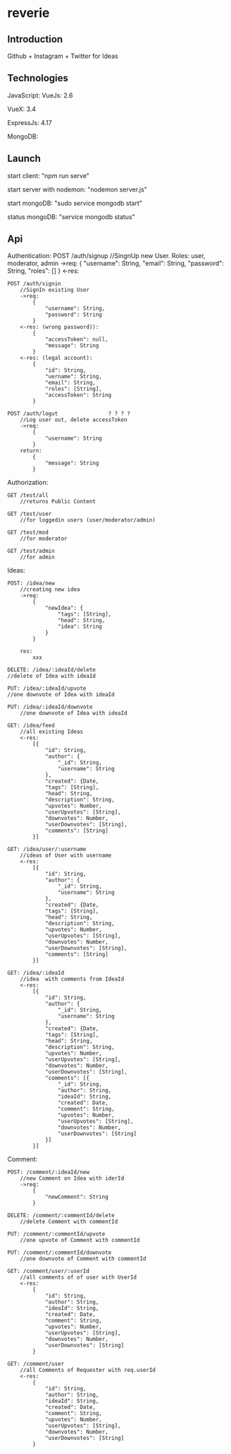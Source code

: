 # reverie

## Introduction

Github + Instagram + Twitter for Ideas


## Technologies

JavaScript: 
VueJs: 2.6

VueX: 3.4

ExpressJs: 4.17

MongoDB: 

## Launch

start client: "npm run serve"

start server with nodemon: "nodemon server.js"

start mongoDB: "sudo service mongodb start"

status mongoDB: "service mongodb status"


## Api



Authentication:
    POST /auth/signup
        //SingnUp new User. Roles: user, moderator, admin
        ->req:
            {
                "username": String,
                "email": String,
                "password": String,
                "roles": []
            }
        <-res:


    POST /auth/signin
        //SignIn existing User
        ->req:
            {
                "username": String,
                "password": String
            }
        <-res: (wrong password)):
            {
                "accessToken": null,
                "message": String
            }
        <-res: (legal account):
            {
                "id": String,
                "uername": String,
                "email": String,
                "roles": [String],
                "accessToken": String
            }

    POST /auth/logut                ? ? ? ?
        //Log user out, delete accessToken
        ->req:
            {
                "username": String
            }
        return:
            {
                "message": String
            }

Authorization:

    GET /test/all
        //returns Public Content
        
    GET /test/user 
        //for loggedin users (user/moderator/admin)

    GET /test/mod 
        //for moderator

    GET /test/admin 
        //for admin


Ideas:

    POST: /idea/new 
        //creating new idea
        ->req:
            {
                "newIdea": {
                    "tags": [String],
                    "head": String,
                    "idea": String
                }
            }

        res:
            xxx

    DELETE: /idea/:ideaId/delete
    //delete of Idea with ideaId

    PUT: /idea/:ideaId/upvote
    //one downvote of Idea with ideaId
    
    PUT: /idea/:ideaId/downvote
        //one downvote of Idea with ideaId

    GET: /idea/feed
        //all existing Ideas 
        <-res: 
            [{
                "id": String,
                "author": {
                    "_id": String,
                    "username": String
                },
                "created": {Date,
                "tags": [String],
                "head": String,
                "description": String,
                "upvotes": Number,
                "userUpvotes": [String],
                "downvotes": Number,
                "userDownvotes": [String],
                "comments": [String] 
            }]

    GET: /idea/user/:username
        //ideas of User with username
        <-res: 
            [{
                "id": String,
                "author": {
                    "_id": String,
                    "username": String
                },
                "created": {Date,
                "tags": [String],
                "head": String,
                "description": String,
                "upvotes": Number,
                "userUpvotes": [String],
                "downvotes": Number,
                "userDownvotes": [String],
                "comments": [String] 
            }]

    GET: /idea/:ideaId
        //idea  with comments from IdeaId
        <-res: 
            [{
                "id": String,
                "author": {
                    "_id": String,
                    "username": String
                },
                "created": {Date,
                "tags": [String],
                "head": String,
                "description": String,
                "upvotes": Number,
                "userUpvotes": [String],
                "downvotes": Number,
                "userDownvotes": [String],
                "comments": [{
                    "_id": String,
                    "author": String,
                    "ideaId": String,
                    "created": Date,
                    "comment": String,
                    "upvotes": Number,
                    "userUpvotes": [String],
                    "downvotes": Number,
                    "userDownvotes": [String]
                }] 
            }]


Comment:

    POST: /comment/:ideaId/new
        //new Comment on Idea with iderId
        ->req: 
            {
                "newComment": String
            }

    DELETE: /comment/:commentId/delete
        //delete Comment with commentId

    PUT: /comment/:commentId/upvote
        //one upvote of Comment with commentId

    PUT: /comment/:commentId/downvote
        //one downvote of Comment with commentId

    GET: /comment/user/:userId
        //all comments of of user with UserId
        <-res:
            {
                "id": String,
                "author": String,
                "ideaId": String,
                "created": Date,
                "comment": String,
                "upvotes": Number,
                "userUpvotes": [String],
                "downvotes": Number,
                "userDownvotes": [String]
            }

    GET: /comment/user
        //all Comments of Requester with req.userId
        <-res:
            {
                "id": String,
                "author": String,
                "ideaId": String,
                "created": Date,
                "comment": String,
                "upvotes": Number,
                "userUpvotes": [String],
                "downvotes": Number,
                "userDownvotes": [String]
            }



